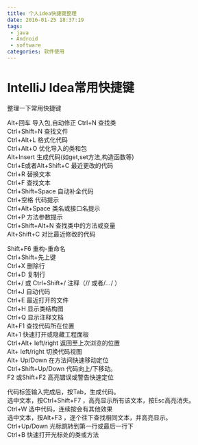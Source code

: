 ```yaml
---
title: 个人idea快捷键整理
date: 2016-01-25 18:37:19
tags: 
 - java 
 - Android 
 - software
categories: 软件使用 
---
```


# IntelliJ Idea常用快捷键

整理一下常用快捷键

Alt+回车 导入包,自动修正
Ctrl+N   查找类  
Ctrl+Shift+N 查找文件  
Ctrl+Alt+L  格式化代码  
Ctrl+Alt+O 优化导入的类和包  
Alt+Insert 生成代码(如get,set方法,构造函数等)  
Ctrl+E或者Alt+Shift+C  最近更改的代码  
Ctrl+R 替换文本  
Ctrl+F 查找文本  
Ctrl+Shift+Space 自动补全代码  
Ctrl+空格 代码提示  
Ctrl+Alt+Space 类名或接口名提示  
Ctrl+P 方法参数提示  
Ctrl+Shift+Alt+N 查找类中的方法或变量  
Alt+Shift+C 对比最近修改的代码  
 
Shift+F6  重构-重命名  
Ctrl+Shift+先上键  
Ctrl+X 删除行  
Ctrl+D 复制行  
Ctrl+/ 或 Ctrl+Shift+/  注释（// 或者/*...*/ ）  
Ctrl+J  自动代码  
Ctrl+E 最近打开的文件  
Ctrl+H 显示类结构图  
Ctrl+Q 显示注释文档  
Alt+F1 查找代码所在位置  
Alt+1 快速打开或隐藏工程面板  
Ctrl+Alt+ left/right 返回至上次浏览的位置  
Alt+ left/right 切换代码视图  
Alt+ Up/Down 在方法间快速移动定位  
Ctrl+Shift+Up/Down 代码向上/下移动。  
F2 或Shift+F2 高亮错误或警告快速定位  
 
代码标签输入完成后，按Tab，生成代码。  
选中文本，按Ctrl+Shift+F7 ，高亮显示所有该文本，按Esc高亮消失。  
Ctrl+W 选中代码，连续按会有其他效果  
选中文本，按Alt+F3 ，逐个往下查找相同文本，并高亮显示。  
Ctrl+Up/Down 光标跳转到第一行或最后一行下  
Ctrl+B 快速打开光标处的类或方法   